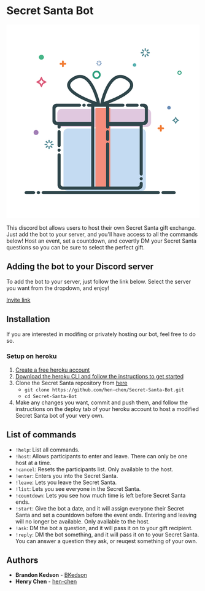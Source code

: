 # Secret Santa Bot

![Image](https://github.com/hen-chen/Secret-Santa-Bot/blob/main/Bot_pfp.png)

This discord bot allows users to host their own Secret Santa gift exchange. Just add the bot to your server, and you'll have access to all the commands below! Host an event, set a countdown, and covertly DM your Secret Santa questions so you can be sure to select the perfect gift.

## Adding the bot to your Discord server

To add the bot to your server, just follow the link below. Select the server you want from the dropdown, and enjoy!

[Invite link](https://discord.com/api/oauth2/authorize?client_id=859129156503339008&permissions=129088&scope=bot)

## Installation

If you are interested in modifing or privately hosting our bot, feel free to do so. 

### Setup on heroku

1. [Create a free heroku account](https://signup.heroku.com)
1. [Download the heroku CLI and follow the instructions to get started](https://devcenter.heroku.com/articles/heroku-cli#download-and-install)
1. Clone the Secret Santa repository from [here](https://github.com/hen-chen/Secret-Santa-Bot.git)
    + `git clone https://github.com/hen-chen/Secret-Santa-Bot.git`
    + `cd Secret-Santa-Bot`
1. Make any changes you want, commit and push them, and follow the instructions on the deploy tab of your heroku account to host a modified Secret Santa bot of your very own.

## List of commands

* `!help`: List all commands.
* `!host`: Allows participants to enter and leave. There can only be one host at a time.
* `!cancel`: Resets the participants list. Only available to the host.
* `!enter`: Enters you into the Secret Santa.
* `!leave`: Lets you leave the Secret Santa.
* `!list`: Lets you see everyone in the Secret Santa.
* `!countdown`: Lets you see how much time is left before Secret Santa ends.
* `!start`: Give the bot a date, and it will assign everyone their Secret Santa and set a countdown before the event ends. Entering and leaving will no longer be available. Only available to the host.
* `!ask`: DM the bot a question, and it will pass it on to your gift recipient.
* `!reply`: DM the bot something, and it will pass it on to your Secret Santa. You can answer a question they ask, or reuqest something of your own.

## Authors

* **Brandon Kedson** - [BKedson](https://github.com/BKedson)
* **Henry Chen** - [hen-chen](https://github.com/hen-chen)
